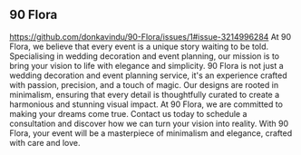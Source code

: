 ## 90 Flora
https://github.com/donkavindu/90-Flora/issues/1#issue-3214996284
At 90 Flora, we believe that every event is a unique story waiting to be told. Specialising in wedding decoration and event planning, our mission is to bring your vision to life with elegance and simplicity. 90 Flora is not just a wedding decoration and event planning service, it's an experience crafted with passion, precision, and a touch of magic. Our designs are rooted in minimalism, ensuring that every detail is thoughtfully curated to create a harmonious and stunning visual impact. At 90 Flora, we are committed to making your dreams come true. Contact us today to schedule a consultation and discover how we can turn your vision into reality. With 90 Flora, your event will be a masterpiece of minimalism and elegance, crafted with care and love.
